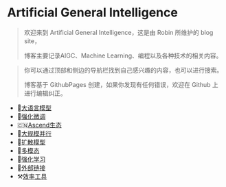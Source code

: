 # Artificial General Intelligence

>欢迎来到 Artificial General Intelligence，这是由 Robin 所维护的 blog site，
>
>博客主要记录AIGC、Machine Learning、编程以及各种技术的相关内容。

>你可以通过顶部和侧边的导航栏找到自己感兴趣的内容，也可以进行搜索。
>
>博客基于 GithubPages 创建，如果你发现有任何错误，欢迎在 Github 上进行编辑纠正。


- 🦙[大语言模型](aigc/)
- 🤗[强化微调](rlhf/)
- 🇨🇳[Ascend生态](ascend/)
- 🚀[大规模并行](ultrascale/)
- 🍭[扩散模型](diffusion/)
- 🍔[多模态](multimodal/)
- 🍒[强化学习](rlwiki/)
- 🔗[外部链接](links.md)
- ⚒️[效率工具](toolbox/)
